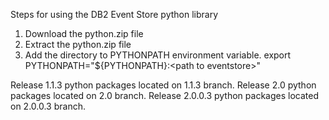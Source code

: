 Steps for using the DB2 Event Store python library

1. Download the python.zip file
2. Extract the python.zip file
3. Add the directory to PYTHONPATH environment variable. export PYTHONPATH="${PYTHONPATH}:\<path to eventstore\>"




Release 1.1.3   python packages located on 1.1.3   branch.
Release 2.0     python packages located on 2.0     branch.
Release 2.0.0.3 python packages located on 2.0.0.3 branch.
